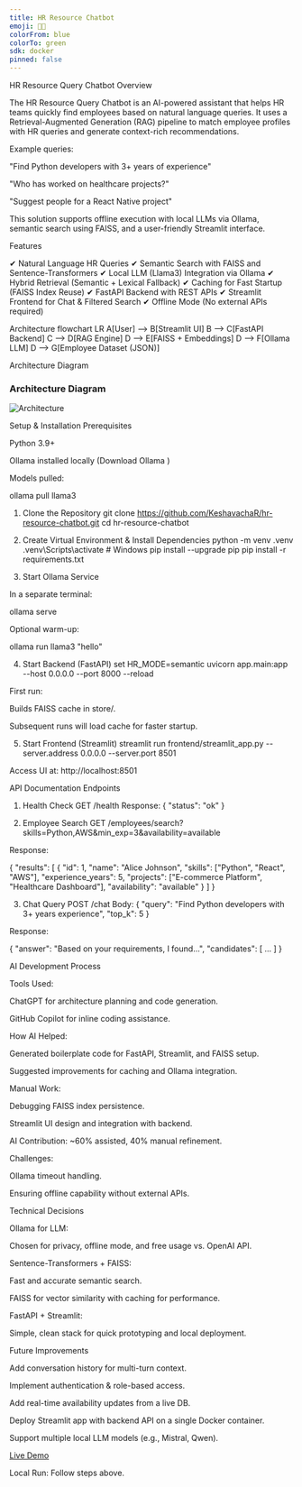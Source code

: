 ```yaml
---
title: HR Resource Chatbot
emoji: 🧑‍💼
colorFrom: blue
colorTo: green
sdk: docker
pinned: false
---
```


HR Resource Query Chatbot
Overview

The HR Resource Query Chatbot is an AI-powered assistant that helps HR teams quickly find employees based on natural language queries. It uses a Retrieval-Augmented Generation (RAG) pipeline to match employee profiles with HR queries and generate context-rich recommendations.

Example queries:

"Find Python developers with 3+ years of experience"

"Who has worked on healthcare projects?"

"Suggest people for a React Native project"

This solution supports offline execution with local LLMs via Ollama, semantic search using FAISS, and a user-friendly Streamlit interface.

Features

✔ Natural Language HR Queries
✔ Semantic Search with FAISS and Sentence-Transformers
✔ Local LLM (Llama3) Integration via Ollama
✔ Hybrid Retrieval (Semantic + Lexical Fallback)
✔ Caching for Fast Startup (FAISS Index Reuse)
✔ FastAPI Backend with REST APIs
✔ Streamlit Frontend for Chat & Filtered Search
✔ Offline Mode (No external APIs required)

Architecture
flowchart LR
    A[User] --> B[Streamlit UI]
    B --> C[FastAPI Backend]
    C --> D[RAG Engine]
    D --> E[FAISS + Embeddings]
    D --> F[Ollama LLM]
    D --> G[Employee Dataset (JSON)]

Architecture Diagram

### **Architecture Diagram**
![Architecture](screenshots/architecture_diagram.png)


Setup & Installation
Prerequisites

Python 3.9+

Ollama installed locally (Download Ollama
)

Models pulled:

ollama pull llama3

1. Clone the Repository
git clone https://github.com/KeshavachaR/hr-resource-chatbot.git
cd hr-resource-chatbot

2. Create Virtual Environment & Install Dependencies
python -m venv .venv
.venv\Scripts\activate    # Windows
pip install --upgrade pip
pip install -r requirements.txt

3. Start Ollama Service

In a separate terminal:

ollama serve


Optional warm-up:

ollama run llama3 "hello"

4. Start Backend (FastAPI)
set HR_MODE=semantic
uvicorn app.main:app --host 0.0.0.0 --port 8000 --reload


First run:

Builds FAISS cache in store/.

Subsequent runs will load cache for faster startup.

5. Start Frontend (Streamlit)
streamlit run frontend/streamlit_app.py --server.address 0.0.0.0 --server.port 8501


Access UI at:
http://localhost:8501

API Documentation
Endpoints
1. Health Check
GET /health
Response: { "status": "ok" }

2. Employee Search
GET /employees/search?skills=Python,AWS&min_exp=3&availability=available


Response:

{
  "results": [
    {
      "id": 1,
      "name": "Alice Johnson",
      "skills": ["Python", "React", "AWS"],
      "experience_years": 5,
      "projects": ["E-commerce Platform", "Healthcare Dashboard"],
      "availability": "available"
    }
  ]
}

3. Chat Query
POST /chat
Body:
{
  "query": "Find Python developers with 3+ years experience",
  "top_k": 5
}


Response:

{
  "answer": "Based on your requirements, I found...",
  "candidates": [ ... ]
}

AI Development Process

Tools Used:

ChatGPT for architecture planning and code generation.

GitHub Copilot for inline coding assistance.

How AI Helped:

Generated boilerplate code for FastAPI, Streamlit, and FAISS setup.

Suggested improvements for caching and Ollama integration.

Manual Work:

Debugging FAISS index persistence.

Streamlit UI design and integration with backend.

AI Contribution: ~60% assisted, 40% manual refinement.

Challenges:

Ollama timeout handling.

Ensuring offline capability without external APIs.

Technical Decisions

Ollama for LLM:

Chosen for privacy, offline mode, and free usage vs. OpenAI API.

Sentence-Transformers + FAISS:

Fast and accurate semantic search.

FAISS for vector similarity with caching for performance.

FastAPI + Streamlit:

Simple, clean stack for quick prototyping and local deployment.

Future Improvements

Add conversation history for multi-turn context.

Implement authentication & role-based access.

Add real-time availability updates from a live DB.

Deploy Streamlit app with backend API on a single Docker container.

Support multiple local LLM models (e.g., Mistral, Qwen).

[Live Demo](https://huggingface.co/spaces/keshav1236/hr-resource-chatbot)

Local Run: Follow steps above.
